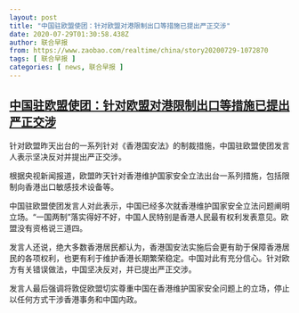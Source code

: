 ```yaml
---
layout: post
title: "中国驻欧盟使团：针对欧盟对港限制出口等措施已提出严正交涉"
date: 2020-07-29T01:30:58.438Z
author: 联合早报
from: https://www.zaobao.com/realtime/china/story20200729-1072870
tags: [ 联合早报 ]
categories: [ news, 联合早报 ]
---
```

<!--1596014400000-->
[中国驻欧盟使团：针对欧盟对港限制出口等措施已提出严正交涉](https://www.zaobao.com/realtime/china/story20200729-1072870)
------

<div>
<p>针对欧盟昨天出台的一系列针对《香港国安法》的制裁措施，中国驻欧盟使团发言人表示坚决反对并提出严正交涉。</p><p>根据央视新闻报道，欧盟昨天针对香港维护国家安全立法出台一系列措施，包括限制向香港出口敏感技术设备等。</p><p>中国驻欧盟使团发言人对此表示，中国已经多次就香港维护国家安全立法问题阐明立场。“一国两制”落实得好不好，中国人民特别是香港人民最有权利发表意见。欧盟没有资格说三道四。</p><section id="imu"><div id="dfp-ad-imu1-wrapper" class="dfp-tag-wrapper"><div id="dfp-ad-imu1" class="dfp-tag-wrapper"></div></div></section><p>发言人还说，绝大多数香港居民都认为，香港国安法实施后会更有助于保障香港居民的各项权利，也更有利于维护香港长期繁荣稳定。中国对此有充分信心。针对欧方有关错误做法，中国坚决反对，并已提出严正交涉。</p><p>发言人最后强调将敦促欧盟切实尊重中国在香港维护国家安全问题上的立场，停止以任何方式干涉香港事务和中国内政。  </p><div id="innity-in-post"></div><div id="dfp-ad-midarticlespecial-wrapper" class="dfp-tag-wrapper"><div id="dfp-ad-midarticlespecial" class="dfp-tag-wrapper"></div></div>
</div>
